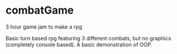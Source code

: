 # combatGame
3 hour game jam to make a rpg

Basic turn based rpg featuring 3 different combats, but no graphics (completely console based).  A basic demonstration of OOP.
